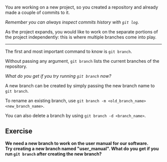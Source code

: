 You are working on a new project, so you created a repository and already made a couple of commits to it.

*Remember you can always inspect commits history with `git log`.*

As the project expands, you would like to work on the separate portions of the project independently: this is where multiple branches come into play.

---

The first and most important command to know is `git branch`.

Without passing any argument, `git branch` lists the current branches of the repository.

*What do you get if you try running `git branch` now?*

A new branch can be created by simply passing the new branch name to `git branch`.

To rename an existing branch, use `git branch -m <old_branch_name> <new_branch_name>`.

You can also delete a branch by using `git branch -d <branch_name>`.

## Exercise

**We need a new branch to work on the user manual for our software.  
Try creating a new branch named "user_manual".
What do you get if you run `git branch` after creating the new branch?**
